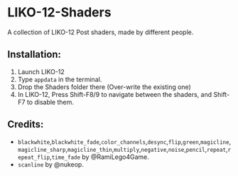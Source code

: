 # LIKO-12-Shaders

A collection of LIKO-12 Post shaders, made by different people.

## Installation:

1. Launch LIKO-12
2. Type `appdata` in the terminal.
3. Drop the Shaders folder there (Over-write the existing one)
4. In LIKO-12, Press Shift-F8/9 to navigate between the shaders, and Shift-F7 to disable them.

## Credits:

* `blackwhite`,`blackwhite_fade`,`color_channels`,`desync`,`flip`,`green`,`magicline`,`magicline_sharp`,`magicline_thin`,`multiply`,`negative`,`noise`,`pencil`,`repeat`,`repeat_flip`,`time_fade` by @RamiLego4Game.
* `scanline` by @nukeop.